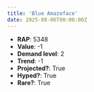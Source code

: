 ```yaml
---
title: 'Blue Amazeface'
date: 2025-08-06T00:00:00Z
---
```

- **RAP**: 5348
- **Value**: -1
- **Demand level**: 2
- **Trend**: -1
- **Projected?**: True
- **Hyped?**: True
- **Rare?**: True
